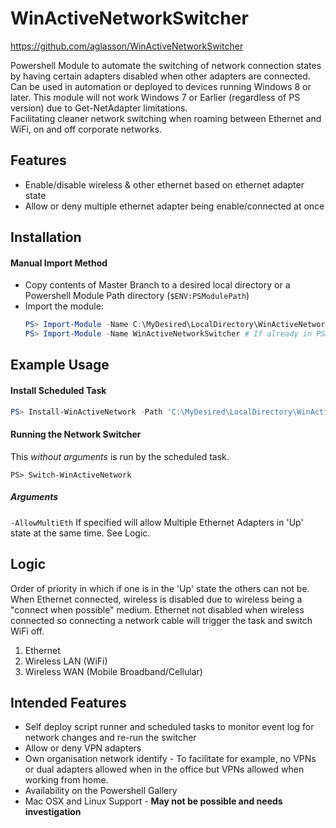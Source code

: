 # WinActiveNetworkSwitcher 
https://github.com/aglasson/WinActiveNetworkSwitcher

Powershell Module to automate the switching of network connection states by having certain adapters disabled when other adapters are connected.  
Can be used in automation or deployed to devices running Windows 8 or later. This module will not work Windows 7 or Earlier (regardless of PS version) due to Get-NetAdapter limitations.  
Facilitating cleaner network switching when roaming between Ethernet and WiFi, on and off corporate networks.  

## Features
* Enable/disable wireless & other ethernet based on ethernet adapter state
* Allow or deny multiple ethernet adapter being enable/connected at once

## Installation
#### Manual Import Method
* Copy contents of Master Branch to a desired local directory or a Powershell Module Path directory (`$ENV:PSModulePath`)
* Import the module:
  ```powershell
  PS> Import-Module -Name C:\MyDesired\LocalDirectory\WinActiveNetworkSwitcher\Module\WinActiveNetworkSwitcher.psd1 # Unless placed in a PSModulePath directory.
  PS> Import-Module -Name WinActiveNetworkSwitcher # If already in PSModulePath. New Powershell session after copy.
  ```

## Example Usage
#### Install Scheduled Task
```powershell
PS> Install-WinActiveNetwork -Path 'C:\MyDesired\LocalDirectory\WinActiveNetworkSwitcher' # For now this will only copy to 'C:\Support\ScheduledTasks\WinActiveNetworkSwitcher\'
```
#### Running the Network Switcher
This *without arguments* is run by the scheduled task.
```
PS> Switch-WinActiveNetwork
```
##### Arguments
`-AllowMultiEth` If specified will allow Multiple Ethernet Adapters in 'Up' state at the same time. See Logic.

## Logic
Order of priority in which if one is in the 'Up' state the others can not be. When Ethernet connected, wireless is disabled due to wireless being a "connect when possible" medium. Ethernet not disabled when wireless connected so connecting a network cable will trigger the task and switch WiFi off.
1. Ethernet
2. Wireless LAN (WiFi)
3. Wireless WAN (Mobile Broadband/Cellular)

## Intended Features
* Self deploy script runner and scheduled tasks to monitor event log for network changes and re-run the switcher
* Allow or deny VPN adapters
* Own organisation network identify - To facilitate for example, no VPNs or dual adapters allowed when in the office but VPNs allowed when working from home.
* Availability on the Powershell Gallery
* Mac OSX and Linux Support - **May not be possible and needs investigation**
